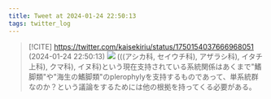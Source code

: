 ```yaml
---
title: Tweet at 2024-01-24 22:50:13
tags: twitter_log
---
```


> [!CITE] https://twitter.com/kaisekiriu/status/1750154037666968051 (2024-01-24 22:50:13)
> ![](https://twitter.com/kaisekiriu/status/1750154037666968051)
> (((アシカ科, セイウチ科), アザラシ科), イタチ上科), クマ科), イヌ科)という現在支持されている系統関係はあくまで"鰭脚類"や"海生の鰭脚類"のplerophylyを支持するものであって、単系統群なのか？という議論をするためには他の根拠を持ってくる必要がある。
